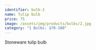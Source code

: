 ```yaml
---
identifier: bulb-2
name: Tulip bulb
price: 75
image: /assets/img/products/bulbs/2.jpg
category: "1 Bulbs: $70-100"
---
```


Stoneware tulip bulb